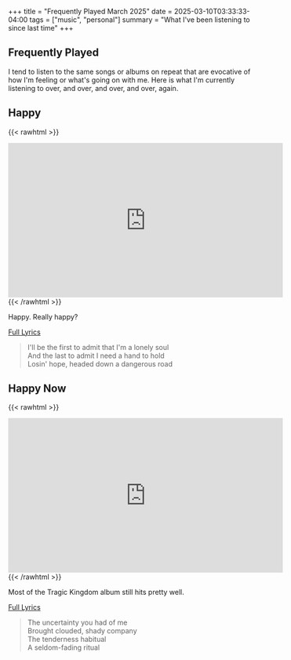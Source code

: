 +++
title = "Frequently Played March 2025"
date = 2025-03-10T03:33:33-04:00
tags = ["music", "personal"]
summary = "What I've been listening to since last time"
+++

## Frequently Played

I tend to listen to the same songs or albums on repeat that are evocative of how I'm feeling or what's going on with me. Here is what I'm currently listening to over, and over, and over, and over, again.

## Happy

{{< rawhtml >}}
<iframe width="560" height="315" src="https://www.youtube.com/embed/vhumOLNSSJY?si=wYmX8FbBlYPKZ9DI" title="YouTube video player" frameborder="0" allow="accelerometer; autoplay; clipboard-write; encrypted-media; gyroscope; picture-in-picture; web-share" referrerpolicy="strict-origin-when-cross-origin" allowfullscreen></iframe>
{{< /rawhtml >}}

Happy. Really happy?

[Full Lyrics](https://genius.com/Nf-happy-lyrics)

> I'll be the first to admit that I'm a lonely soul  
> And the last to admit I need a hand to hold  
> Losin' hope, headed down a dangerous road  

## Happy Now

{{< rawhtml >}}
<iframe width="560" height="315" src="https://www.youtube.com/embed/B6mWRIwyFSk?si=4nR67NvWsMExu9Ln" title="YouTube video player" frameborder="0" allow="accelerometer; autoplay; clipboard-write; encrypted-media; gyroscope; picture-in-picture; web-share" referrerpolicy="strict-origin-when-cross-origin" allowfullscreen></iframe>
{{< /rawhtml >}}

Most of the Tragic Kingdom album still hits pretty well.

[Full Lyrics](https://genius.com/No-doubt-happy-now-lyrics)

> The uncertainty you had of me  
> Brought clouded, shady company  
> The tenderness habitual  
> A seldom-fading ritual  

